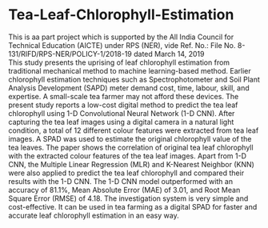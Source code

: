 # Tea-Leaf-Chlorophyll-Estimation
This is aa part project which is supported by the All India Council for Technical Education (AICTE) under RPS (NER), vide Ref. No.: File No. 8-131/RIFD/RPS-NER/POLICY-1/2018-19 dated March 14, 2019  
This study presents the uprising of leaf chlorophyll estimation from traditional mechanical method to machine learning-based method. Earlier chlorophyll estimation techniques such as Spectrophotometer and Soil Plant Analysis Development (SAPD) meter demand cost, time, labour, skill, and expertise. A small-scale tea farmer may not afford these devices. The present study reports a low-cost digital method to predict the tea leaf chlorophyll using 1-D Convolutional Neural Network (1-D CNN). After capturing the tea leaf images using a digital camera in a natural light condition, a total of 12 different colour features were extracted from tea leaf images. A SPAD was used to estimate the original chlorophyll value of the tea leaves. The paper shows the correlation of original tea leaf chlorophyll with the extracted colour features of the tea leaf images. Apart from 1-D CNN, the Multiple Linear Regression (MLR) and K-Nearest Neighbor (KNN) were also applied to predict the tea leaf chlorophyll and compared their results with the 1-D CNN. The 1-D CNN model outperformed with an accuracy of 81.1%, Mean Absolute Error (MAE) of 3.01, and Root Mean Square Error (RMSE) of 4.18. The investigation system is very simple and cost-effective. It can be used in tea farming as a digital SPAD for faster and accurate leaf chlorophyll estimation in an easy way.
